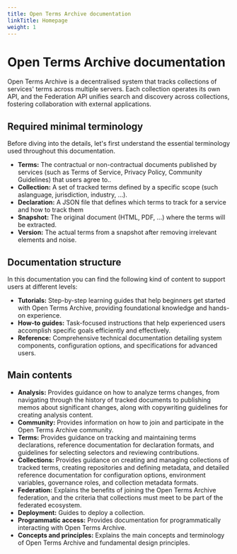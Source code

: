 ```yaml
---
title: Open Terms Archive documentation
linkTitle: Homepage
weight: 1
---
```


# Open Terms Archive documentation

Open Terms Archive is a decentralised system that tracks collections of services' terms across multiple servers. Each collection operates its own API, and the Federation API unifies search and discovery across collections, fostering collaboration with external applications.

## Required minimal terminology

Before diving into the details, let's first understand the essential terminology used throughout this documentation.

- **Terms:** The contractual or non-contractual documents published by services (such as Terms of Service, Privacy Policy, Community Guidelines) that users agree to..
- **Collection:** A set of tracked terms defined by a specific scope (such aslanguage, jurisdiction, industry, …).
- **Declaration:** A JSON file that defines which terms to track for a service and how to track them
- **Snapshot:** The original document (HTML, PDF, …) where the terms will be extracted.
- **Version:** The actual terms from a snapshot after removing irrelevant elements and noise.

## Documentation structure

In this documentation you can find the following kind of content to support users at different levels:

- **Tutorials:** Step-by-step learning guides that help beginners get started with Open Terms Archive, providing foundational knowledge and hands-on experience.
- **How-to guides:** Task-focused instructions that help experienced users accomplish specific goals efficiently and effectively.
- **Reference:** Comprehensive technical documentation detailing system components, configuration options, and specifications for advanced users.

## Main contents

- **Analysis:** Provides guidance on how to analyze terms changes, from navigating through the history of tracked documents to publishing memos about significant changes, along with copywriting guidelines for creating analysis content.
- **Community:** Provides information on how to join and participate in the Open Terms Archive community.
- **Terms:** Provides guidance on tracking and maintaining terms declarations, reference documentation for declaration formats, and guidelines for selecting selectors and reviewing contributions.
- **Collections:** Provides guidance on creating and managing collections of tracked terms, creating repositories and defining metadata, and detailed reference documentation for configuration options, environment variables, governance roles, and collection metadata formats.
- **Federation:** Explains the benefits of joining the Open Terms Archive federation, and the criteria that collections must meet to be part of the federated ecosystem.
- **Deployment:** Guides to deploy a collection.
- **Programmatic access:** Provides documentation for programmatically interacting with Open Terms Archive.
- **Concepts and principles:** Explains the main concepts and terminology of Open Terms Archive and fundamental design principles.
